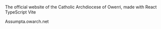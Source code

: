 The official website of the Catholic Archdiocese of Owerri, made with React TypeScript Vite

Assumpta.owarch.net
